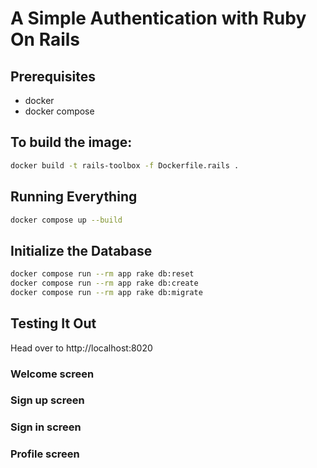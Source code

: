 # A Simple Authentication with Ruby On Rails 

## Prerequisites
- docker
- docker compose

## To build the image:
```bash
docker build -t rails-toolbox -f Dockerfile.rails .
```

## Running Everything
```bash
docker compose up --build
```

## Initialize the Database
```bash
docker compose run --rm app rake db:reset
docker compose run --rm app rake db:create
docker compose run --rm app rake db:migrate
```

## Testing It Out

Head over to http://localhost:8020

### Welcome screen

### Sign up screen

### Sign in screen

### Profile screen